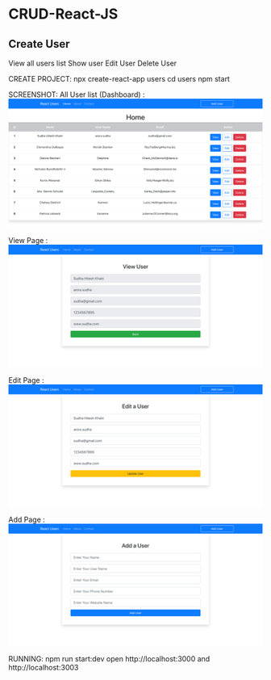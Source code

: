 # CRUD-React-JS

<h2>Create User</h2>
View all users list
Show user
Edit User
Delete User

CREATE PROJECT:
npx create-react-app users
cd users
npm start

SCREENSHOT:
All User list (Dashboard) :
![Dashboard](https://github.com/sudhaarora04/CRUD-React-JS/blob/master/home.png)

View Page :
![Dashboard](https://github.com/sudhaarora04/CRUD-React-JS/blob/master/view.png)

Edit Page : 
![Dashboard](https://github.com/sudhaarora04/CRUD-React-JS/blob/master/edit.png)

Add Page :
![Dashboard](https://github.com/sudhaarora04/CRUD-React-JS/blob/master/create.png)

RUNNING:
npm run start:dev
open http://localhost:3000 and http://localhost:3003
